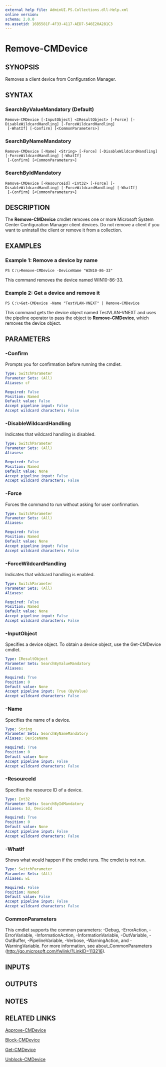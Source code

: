 ```yaml
---
external help file: AdminUI.PS.Collections.dll-Help.xml
online version: 
schema: 2.0.0
ms.assetid: 16B5581F-4F33-4117-AED7-546E20A281C3
---
```


# Remove-CMDevice

## SYNOPSIS
Removes a client device from Configuration Manager.

## SYNTAX

### SearchByValueMandatory (Default)
```
Remove-CMDevice [-InputObject] <IResultObject> [-Force] [-DisableWildcardHandling] [-ForceWildcardHandling]
 [-WhatIf] [-Confirm] [<CommonParameters>]
```

### SearchByNameMandatory
```
Remove-CMDevice [-Name] <String> [-Force] [-DisableWildcardHandling] [-ForceWildcardHandling] [-WhatIf]
 [-Confirm] [<CommonParameters>]
```

### SearchByIdMandatory
```
Remove-CMDevice [-ResourceId] <Int32> [-Force] [-DisableWildcardHandling] [-ForceWildcardHandling] [-WhatIf]
 [-Confirm] [<CommonParameters>]
```

## DESCRIPTION
The **Remove-CMDevice** cmdlet removes one or more Microsoft System Center Configuration Manager client devices.
Do not remove a client if you want to uninstall the client or remove it from a collection.

## EXAMPLES

### Example 1: Remove a device by name
```
PS C:\>Remove-CMDevice -DeviceName "WIN10-86-33"
```

This command removes the device named WIN10-86-33.

### Example 2: Get a device and remove it
```
PS C:\>Get-CMDevice -Name "TestVLAN-VNEXT" | Remove-CMDevice
```

This command gets the device object named TestVLAN-VNEXT and uses the pipeline operator to pass the object to **Remove-CMDevice**, which removes the device object.

## PARAMETERS

### -Confirm
Prompts you for confirmation before running the cmdlet.

```yaml
Type: SwitchParameter
Parameter Sets: (All)
Aliases: cf

Required: False
Position: Named
Default value: False
Accept pipeline input: False
Accept wildcard characters: False
```

### -DisableWildcardHandling
Indicates that wildcard handling is disabled.

```yaml
Type: SwitchParameter
Parameter Sets: (All)
Aliases: 

Required: False
Position: Named
Default value: None
Accept pipeline input: False
Accept wildcard characters: False
```

### -Force
Forces the command to run without asking for user confirmation.

```yaml
Type: SwitchParameter
Parameter Sets: (All)
Aliases: 

Required: False
Position: Named
Default value: None
Accept pipeline input: False
Accept wildcard characters: False
```

### -ForceWildcardHandling
Indicates that wildcard handling is enabled.

```yaml
Type: SwitchParameter
Parameter Sets: (All)
Aliases: 

Required: False
Position: Named
Default value: None
Accept pipeline input: False
Accept wildcard characters: False
```

### -InputObject
Specifies a device object.
To obtain a device object, use the Get-CMDevice cmdlet.

```yaml
Type: IResultObject
Parameter Sets: SearchByValueMandatory
Aliases: 

Required: True
Position: 0
Default value: None
Accept pipeline input: True (ByValue)
Accept wildcard characters: False
```

### -Name
Specifies the name of a device.

```yaml
Type: String
Parameter Sets: SearchByNameMandatory
Aliases: DeviceName

Required: True
Position: 0
Default value: None
Accept pipeline input: False
Accept wildcard characters: False
```

### -ResourceId
Specifies the resource ID of a device.

```yaml
Type: Int32
Parameter Sets: SearchByIdMandatory
Aliases: Id, DeviceId

Required: True
Position: 0
Default value: None
Accept pipeline input: False
Accept wildcard characters: False
```

### -WhatIf
Shows what would happen if the cmdlet runs.
The cmdlet is not run.

```yaml
Type: SwitchParameter
Parameter Sets: (All)
Aliases: wi

Required: False
Position: Named
Default value: False
Accept pipeline input: False
Accept wildcard characters: False
```

### CommonParameters
This cmdlet supports the common parameters: -Debug, -ErrorAction, -ErrorVariable, -InformationAction, -InformationVariable, -OutVariable, -OutBuffer, -PipelineVariable, -Verbose, -WarningAction, and -WarningVariable. For more information, see about_CommonParameters (http://go.microsoft.com/fwlink/?LinkID=113216).

## INPUTS

## OUTPUTS

## NOTES

## RELATED LINKS

[Approve-CMDevice](./Approve-CMDevice.md)

[Block-CMDevice](./Block-CMDevice.md)

[Get-CMDevice](./Get-CMDevice.md)

[Unblock-CMDevice](./Unblock-CMDevice.md)


